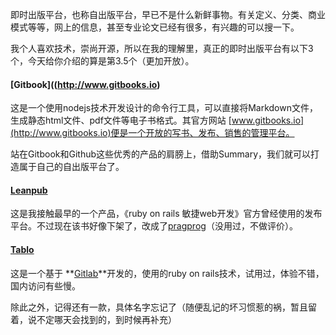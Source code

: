 即时出版平台，也称自出版平台，早已不是什么新鲜事物。有关定义、分类、商业模式等等，网上的信息，甚至专业论文已经有很多，有兴趣的可以搜一下。

我个人喜欢技术，崇尚开源，所以在我的理解里，真正的即时出版平台有以下3个，今天给你介绍的算是第3.5个（更加开放）。

#### [Gitbook]((http://www.gitbooks.io)

这是一个使用nodejs技术开发设计的命令行工具，可以直接将Markdown文件，生成静态html文件、pdf文件等电子书格式。其官方网站
[www.gitbooks.io](http://www.gitbooks.io)便是一个开放的写书、发布、销售的管理平台。

站在Gitbook和Github这些优秀的产品的肩膀上，借助Summary，我们就可以打造属于自己的自出版平台了。

#### [Leanpub](https://leanpub.com)

这是我接触最早的一个产品，《ruby on rails 敏捷web开发》官方曾经使用的发布平台。不过现在该书好像下架了，改成了[pragprog](http://www.pragprog.com)（没用过，不做评价）。

#### [Tablo](https://tablo.io/)

这是一个基于 **[Gitlab](http://gitlab.com)**开发的，使用的ruby on rails技术，试用过，体验不错，国内访问有些慢。

除此之外，记得还有一款，具体名字忘记了（随便乱记的坏习惯惹的祸，暂且留着，说不定哪天会找到的，到时候再补充）
